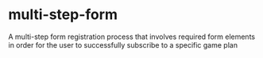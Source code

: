 # multi-step-form
A multi-step form registration process that involves required form elements in order for the user to successfully subscribe to a specific game plan
